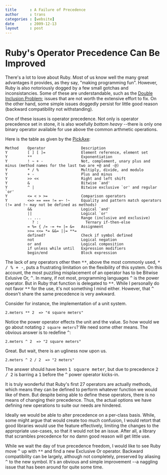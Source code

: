 ```yaml
---
title      : A Failure of Precedence
author     : trans
categories : [website]
date       : 2009-12-13
layout     : post
---
```


# Ruby's Operator Precedence Can Be Improved

There's a lot to love about Ruby. Most of us know well the many great advantages it provides, as they say, "making programming fun". However, Ruby is also notoriously dogged by a few small gotchas and inconsistancies. Some of these are understandable, such as the [Double Inclusion Problem](http://eigenclass.org/hiki/The+double+inclusion+problem); issues that are not worth the extensive effort to fix. On the other hand, some simple issues doggedly persist for little good reason (backward compatibility not withstanding).

One of these issues is operator precedence. Not only is operator precedence set in stone, it is also
woefully <i>bottom heavy</i> --there is only one binary operator available for use above the common arthmetic operations.

Here is the table as given by the [PickAxe](https://www.cs.auckland.ac.nz/references/ruby/ProgrammingRuby/language.html):


    Method    Operator                Description
    Y         [ ] [ ]=                Element reference, element set
    Y         **                      Exponentiation
    Y         ! ~ + -                 Not, complement, unary plus and minus (method names for the last two are +@ and -@)
    Y         * / %                   Multiply, divide, and modulo
    Y         + -                     Plus and minus
    Y         >> <<                   Right and left shift
    Y         &                       Bitwise `and'
    Y         ^ |                     Bitwise exclusive `or' and regular `or'
    Y         <= < > >=               Comparison operators
    Y         <=> == === != =~ !~     Equality and pattern match operators (!= and !~ may not be defined as methods)
              &&                      Logical `and'
              ||                      Logical `or'
              .. ...                  Range (inclusive and exclusive)
	            ? :                     Ternary if-then-else
              = %= { /= -= += |= &=   Assignment
              >>= <<= *= &&= ||= **=   
              defined?                Check if symbol defined
              not                     Logical negation
              or and                  Logical composition
              if unless while until   Expression modifiers
              begin/end               Block expression

The lack of any operators other then <tt>\*\*</tt>, above the most commonly used, <tt>* / % + -</tt>, puts
a frustrating limitation on the flexibility of this system. On this account, the most puzzling misplacement of an operator
has to be Bitwise Exlusive Or, <tt>^</tt>. In many, if not most, programming languages <tt>^</tt> is the power operator.
But in Ruby that function is delegated to <tt>\*\*</tt>. While I personally do not favor <tt>\*\*</tt> for the use,
it's not something I mind either. However, that <tt>^</tt> doesn't share the same precedence is very awkward.

Consider for instance, the implementation of a unit system.

    2.meters ** 2  => "4 square meters"

Notice the power operator effects the unit and the value. So how would we go about notating <code>2 square meters</code>?
We need some other means. The obvious answer is to redefine <tt>^</tt>:

    2.meters ^ 2  => "2 square meters"

Great. But wait, there is an ugliness now upon us.

    2.meters ^ 2 / 2  => "2 meters"

The answer should have been <tt>1 square meter</tt>, but due to precedence <tt>2 / 2</tt> is barring a <tt>1</tt> before the <tt>^</tt> power operator kicks-in.

It is truly wonderful that Ruby's first 27 operators are actually methods, which means they can be defined to perform whatever
function we would like of them. But despite being able to define these operators, there is no means of changing their
precedence. Thus, the actual options we have defining new operations to suite our needs are hindered.

Ideally we would be able to alter precedence on a per-class basis. While, some might argue that would create too much confusion,
I would retort that good libraries would use the feature effectively, limiting the changes to the appropriate use-cases, so that
it would not be an issue. After all, a library that scrambles precedence for no damn good reason will get little use.

While we wait the day of true precedence freedom, I would like to see Ruby move <tt>^</tt> up with <tt>**</tt> and find a new
Exclusive Or operator. Backward compatibility can be largely, although not completely, preserved by aliasing <tt>^</tt>
to the new symbol. It's an obvious and simple improvement --a naggling issue that has been around for quite some time.

